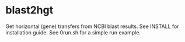 # blast2hgt
Get horizontal (gene) transfers from NCBI blast results. 
See INSTALL for installation guide. See 0run.sh for a simple run example. 

